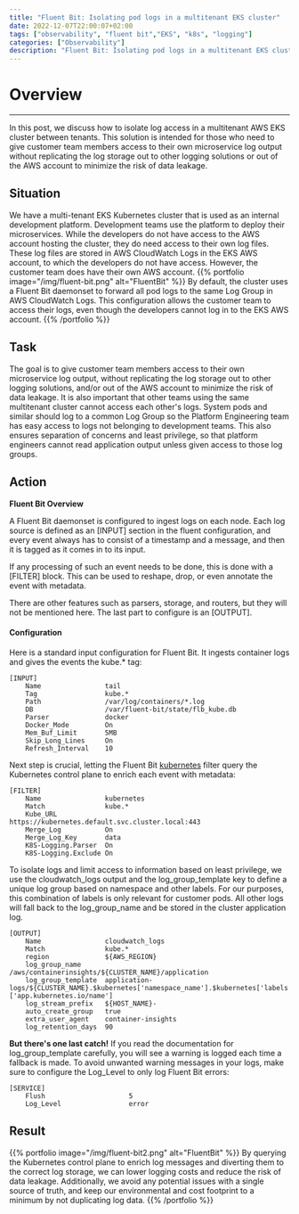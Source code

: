 ```yaml
---
title: "Fluent Bit: Isolating pod logs in a multitenant EKS cluster"
date: 2022-12-07T22:00:07+02:00
tags: ["observability", "fluent bit","EKS", "k8s", "logging"]
categories: ["Observability"]
description: "Fluent Bit: Isolating pod logs in a multitenant EKS cluster"
---
```


# Overview
----

In this post, we discuss how to isolate log access in a multitenant AWS EKS cluster between tenants. This solution is intended for those who need to give customer team members access to their own microservice log output without replicating the log storage out to other logging solutions or out of the AWS account to minimize the risk of data leakage.


## Situation

We have a multi-tenant EKS Kubernetes cluster that is used as an internal development platform. Development teams use the platform to deploy their microservices. While the developers do not have access to the AWS account hosting the cluster, they do need access to their own log files. These log files are stored in AWS CloudWatch Logs in the EKS AWS account, to which the developers do not have access. However, the customer team does have their own AWS account.
{{% portfolio image="/img/fluent-bit.png" alt="FluentBit" %}}
By default, the cluster uses a Fluent Bit daemonset to forward all pod logs to the same Log Group in AWS CloudWatch Logs. This configuration allows the customer team to access their logs, even though the developers cannot log in to the EKS AWS account.
{{% /portfolio %}}

## Task

The goal is to give customer team members access to their own microservice log output, without replicating the log storage out to other logging solutions, and/or out of the AWS account to minimize the risk of data leakage. It is also important that other teams using the same multitenant cluster cannot access each other's logs. System pods and similar should log to a common Log Group so the Platform Engineering team has easy access to logs not belonging to development teams. This also ensures separation of concerns and least privilege, so that platform engineers cannot read application output unless given access to those log groups.

## Action

**Fluent Bit Overview**

A Fluent Bit daemonset is configured to ingest logs on each node. Each log source is defined as an [INPUT] section in the fluent configuration, and every event always has to consist of a timestamp and a message, and then it is tagged as it comes in to its input.

If any processing of such an event needs to be done, this is done with a [FILTER] block. This can be used to reshape, drop, or even annotate the event with metadata.

There are other features such as parsers, storage, and routers, but they will not be mentioned here. The last part to configure is an [OUTPUT].

#### Configuration

Here is a standard input configuration for Fluent Bit. It ingests container logs and gives the events the kube.* tag:

```
[INPUT]
    Name                tail
    Tag                 kube.*
    Path                /var/log/containers/*.log
    DB                  /var/fluent-bit/state/flb_kube.db
    Parser              docker
    Docker_Mode         On
    Mem_Buf_Limit       5MB
    Skip_Long_Lines     On
    Refresh_Interval    10
```

Next step is crucial, letting the Fluent Bit [kubernetes](https://docs.fluentbit.io/manual/pipeline/filters/kubernetes) filter query the Kubernetes control plane to enrich each event with metadata:

```
[FILTER]
    Name                kubernetes
    Match               kube.*
    Kube_URL            https://kubernetes.default.svc.cluster.local:443
    Merge_Log           On
    Merge_Log_Key       data
    K8S-Logging.Parser  On
    K8S-Logging.Exclude On
```

To isolate logs and limit access to information based on least privilege, we use the cloudwatch_logs output and the log_group_template key to define a unique log group based on namespace and other labels. For our purposes, this combination of labels is only relevant for customer pods. All other logs will fall back to the log_group_name and be stored in the cluster application log.
```
[OUTPUT]
    Name                cloudwatch_logs
    Match               kube.*
    region              ${AWS_REGION}
    log_group_name      /aws/containerinsights/${CLUSTER_NAME}/application
    log_group_template  application-logs/${CLUSTER_NAME}.$kubernetes['namespace_name'].$kubernetes['labels']['app.kubernetes.io/name']
    log_stream_prefix   ${HOST_NAME}-
    auto_create_group   true
    extra_user_agent    container-insights
    log_retention_days  90
```

__But there's one last catch!__ If you read the documentation for log_group_template carefully, you will see a warning is logged each time a fallback is made. To avoid unwanted warning messages in your logs, make sure to configure the Log_Level to only log Fluent Bit errors:
```
[SERVICE]
    Flush                     5
    Log_Level                 error
```

## Result

{{% portfolio image="/img/fluent-bit2.png" alt="FluentBit" %}}
By querying the Kubernetes control plane to enrich log messages and diverting them to the correct log storage, we can lower logging costs and reduce the risk of data leakage. Additionally, we avoid any potential issues with a single source of truth, and keep our environmental and cost footprint to a minimum by not duplicating log data.
{{% /portfolio %}}
